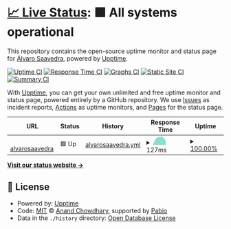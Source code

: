# [📈 Live Status](https://alvarosaavedrau.github.io/upptime): <!--live status--> **🟩 All systems operational**

This repository contains the open-source uptime monitor and status page for [Álvaro Saavedra](https://alvarosaavedra.net), powered by [Upptime](https://github.com/upptime/upptime).

[![Uptime CI](https://github.com/alvarosaavedrau/upptime/workflows/Uptime%20CI/badge.svg)](https://github.com/alvarosaavedrau/upptime/actions?query=workflow%3A%22Uptime+CI%22)
[![Response Time CI](https://github.com/alvarosaavedrau/upptime/workflows/Response%20Time%20CI/badge.svg)](https://github.com/alvarosaavedrau/upptime/actions?query=workflow%3A%22Response+Time+CI%22)
[![Graphs CI](https://github.com/alvarosaavedrau/upptime/workflows/Graphs%20CI/badge.svg)](https://github.com/alvarosaavedrau/upptime/actions?query=workflow%3A%22Graphs+CI%22)
[![Static Site CI](https://github.com/alvarosaavedrau/upptime/workflows/Static%20Site%20CI/badge.svg)](https://github.com/alvarosaavedrau/upptime/actions?query=workflow%3A%22Static+Site+CI%22)
[![Summary CI](https://github.com/alvarosaavedrau/upptime/workflows/Summary%20CI/badge.svg)](https://github.com/alvarosaavedrau/upptime/actions?query=workflow%3A%22Summary+CI%22)

With [Upptime](https://upptime.js.org), you can get your own unlimited and free uptime monitor and status page, powered entirely by a GitHub repository. We use [Issues](https://github.com/alvarosaavedrau/upptime/issues) as incident reports, [Actions](https://github.com/alvarosaavedrau/upptime/actions) as uptime monitors, and [Pages](https://alvarosaavedrau.github.io/upptime) for the status page.

<!--start: status pages-->
<!-- This summary is generated by Upptime (https://github.com/upptime/upptime) -->
<!-- Do not edit this manually, your changes will be overwritten -->
<!-- prettier-ignore -->
| URL | Status | History | Response Time | Uptime |
| --- | ------ | ------- | ------------- | ------ |
| <img alt="" src="https://icons.duckduckgo.com/ip3/alvarosaavedra.net.ico" height="13"> [alvarosaavedra](https://alvarosaavedra.net) | 🟩 Up | [alvarosaavedra.yml](https://github.com/alvarosaavedrau/upptime/commits/HEAD/history/alvarosaavedra.yml) | <details><summary><img alt="Response time graph" src="./graphs/alvarosaavedra/response-time-week.png" height="20"> 127ms</summary><br><a href="https://alvarosaavedrau.github.io/upptime/history/alvarosaavedra"><img alt="Response time 127" src="https://img.shields.io/endpoint?url=https%3A%2F%2Fraw.githubusercontent.com%2Falvarosaavedrau%2Fupptime%2FHEAD%2Fapi%2Falvarosaavedra%2Fresponse-time.json"></a><br><a href="https://alvarosaavedrau.github.io/upptime/history/alvarosaavedra"><img alt="24-hour response time 96" src="https://img.shields.io/endpoint?url=https%3A%2F%2Fraw.githubusercontent.com%2Falvarosaavedrau%2Fupptime%2FHEAD%2Fapi%2Falvarosaavedra%2Fresponse-time-day.json"></a><br><a href="https://alvarosaavedrau.github.io/upptime/history/alvarosaavedra"><img alt="7-day response time 127" src="https://img.shields.io/endpoint?url=https%3A%2F%2Fraw.githubusercontent.com%2Falvarosaavedrau%2Fupptime%2FHEAD%2Fapi%2Falvarosaavedra%2Fresponse-time-week.json"></a><br><a href="https://alvarosaavedrau.github.io/upptime/history/alvarosaavedra"><img alt="30-day response time 127" src="https://img.shields.io/endpoint?url=https%3A%2F%2Fraw.githubusercontent.com%2Falvarosaavedrau%2Fupptime%2FHEAD%2Fapi%2Falvarosaavedra%2Fresponse-time-month.json"></a><br><a href="https://alvarosaavedrau.github.io/upptime/history/alvarosaavedra"><img alt="1-year response time 127" src="https://img.shields.io/endpoint?url=https%3A%2F%2Fraw.githubusercontent.com%2Falvarosaavedrau%2Fupptime%2FHEAD%2Fapi%2Falvarosaavedra%2Fresponse-time-year.json"></a></details> | <details><summary><a href="https://alvarosaavedrau.github.io/upptime/history/alvarosaavedra">100.00%</a></summary><a href="https://alvarosaavedrau.github.io/upptime/history/alvarosaavedra"><img alt="All-time uptime 100.00%" src="https://img.shields.io/endpoint?url=https%3A%2F%2Fraw.githubusercontent.com%2Falvarosaavedrau%2Fupptime%2FHEAD%2Fapi%2Falvarosaavedra%2Fuptime.json"></a><br><a href="https://alvarosaavedrau.github.io/upptime/history/alvarosaavedra"><img alt="24-hour uptime 100.00%" src="https://img.shields.io/endpoint?url=https%3A%2F%2Fraw.githubusercontent.com%2Falvarosaavedrau%2Fupptime%2FHEAD%2Fapi%2Falvarosaavedra%2Fuptime-day.json"></a><br><a href="https://alvarosaavedrau.github.io/upptime/history/alvarosaavedra"><img alt="7-day uptime 100.00%" src="https://img.shields.io/endpoint?url=https%3A%2F%2Fraw.githubusercontent.com%2Falvarosaavedrau%2Fupptime%2FHEAD%2Fapi%2Falvarosaavedra%2Fuptime-week.json"></a><br><a href="https://alvarosaavedrau.github.io/upptime/history/alvarosaavedra"><img alt="30-day uptime 100.00%" src="https://img.shields.io/endpoint?url=https%3A%2F%2Fraw.githubusercontent.com%2Falvarosaavedrau%2Fupptime%2FHEAD%2Fapi%2Falvarosaavedra%2Fuptime-month.json"></a><br><a href="https://alvarosaavedrau.github.io/upptime/history/alvarosaavedra"><img alt="1-year uptime 100.00%" src="https://img.shields.io/endpoint?url=https%3A%2F%2Fraw.githubusercontent.com%2Falvarosaavedrau%2Fupptime%2FHEAD%2Fapi%2Falvarosaavedra%2Fuptime-year.json"></a></details>

<!--end: status pages-->

[**Visit our status website →**](https://alvarosaavedrau.github.io/upptime)

## 📄 License

- Powered by: [Upptime](https://github.com/upptime/upptime)
- Code: [MIT](./LICENSE) © [Anand Chowdhary](https://anandchowdhary.com), supported by [Pabio](https://pabio.com)
- Data in the `./history` directory: [Open Database License](https://opendatacommons.org/licenses/odbl/1-0/)
